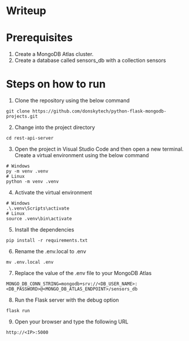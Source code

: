 
# Writeup  

  
# Prerequisites  
1.  Create a MongoDB Atlas cluster.
2.  Create a database called sensors_db with a collection sensors  
  
# Steps on how to run  
1.  Clone the repository using the below command  
```
git clone https://github.com/donskytech/python-flask-mongodb-projects.git
```  
2. Change into the project directory
```
cd rest-api-server
```
3. Open the project in Visual Studio Code and then open a new terminal.  Create a virtual environment using the below command
```
# Windows
py -m venv .venv
# Linux
python -m venv .venv
```
4. Activate the virtual environment
```
# Windows
.\.venv\Scripts\activate
# Linux
source .venv\bin\activate
```
5. Install the dependencies
```
pip install -r requirements.txt
```  
6. Rename the .env.local to .env
```
mv .env.local .env
```  
7. Replace the value of the .env file to your MongoDB Atlas  
```
MONGO_DB_CONN_STRING=mongodb+srv://<DB_USER_NAME>:<DB_PASSWORD>@<MONGO_DB_ATLAS_ENDPOINT>/sensors_db
```
8. Run the Flask server with the debug option
```
flask run
```
9. Open your browser and type the following URL
```
http://<IP>:5000
```
